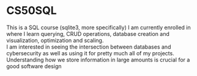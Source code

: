 # CS50SQL
This is a SQL course (sqlite3, more specifically) I am currently enrolled in where I learn querying, CRUD operations, database creation and visualization, optimization and scaling. <br>
I am interested in seeing the intersection between databases and cybersecurity as well as using it for pretty much all of my projects. Understanding how we store information in large amounts is crucial for a good software design<br>


